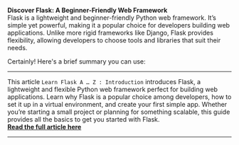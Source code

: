 **Discover Flask: A Beginner-Friendly Web Framework**  
Flask is a lightweight and beginner-friendly Python web framework. It’s simple yet powerful, making it a popular choice for developers building web applications. Unlike more rigid frameworks like Django, Flask provides flexibility, allowing developers to choose tools and libraries that suit their needs.

Certainly! Here's a brief summary you can use:

---

This article `Learn Flask A … Z : Introduction` introduces Flask, a lightweight and flexible Python web framework perfect for building web applications. Learn why Flask is a popular choice among developers, how to set it up in a virtual environment, and create your first simple app. Whether you’re starting a small project or planning for something scalable, this guide provides all the basics to get you started with Flask.  
**[Read the full article here](https://medium.com/@basubinayak05/learn-flask-a-z-introduction-620ce0e1ac3c)**  

---